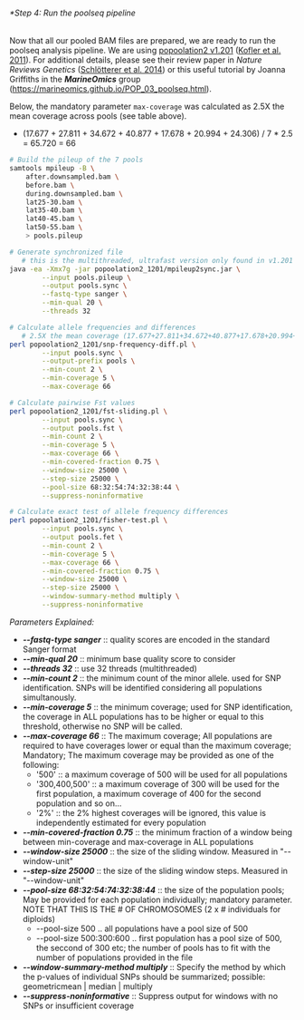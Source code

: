 ###### *Step 4: Run the poolseq pipeline
Now that all our pooled BAM files are prepared, we are ready to run the poolseq analysis pipeline.  We are using [popoolation2 v1.201](https://sourceforge.net/p/popoolation2/wiki/Main/) ([Kofler et al. 2011](https://doi.org/10.1093/bioinformatics/btr589)). For additional details, please see their review paper in *Nature Reviews Genetics* ([Schlötterer et al. 2014](https://doi.org/10.1093/bioinformatics/btr589)) or this useful tutorial by Joanna Griffiths in the ***MarineOmics*** group (https://marineomics.github.io/POP_03_poolseq.html).

Below, the mandatory parameter `max-coverage` was calculated as 2.5X the mean coverage across pools (see table above).

-  (17.677 + 27.811 + 34.672 + 40.877 + 17.678 + 20.994 + 24.306) / 7 * 2.5 = 65.720 = 66

```bash
# Build the pileup of the 7 pools
samtools mpileup -B \
	after.downsampled.bam \
	before.bam \
	during.downsampled.bam \
	lat25-30.bam \
	lat35-40.bam \
	lat40-45.bam \
	lat50-55.bam \
	> pools.pileup

# Generate synchronized file
   # this is the multithreaded, ultrafast version only found in v1.201 of popoolation2
java -ea -Xmx7g -jar popoolation2_1201/mpileup2sync.jar \
        --input pools.pileup \
        --output pools.sync \
        --fastq-type sanger \
        --min-qual 20 \
        --threads 32

# Calculate allele frequencies and differences
   # 2.5X the mean coverage (17.677+27.811+34.672+40.877+17.678+20.994+24.306)/7*2.5 = 65.720 = 66
perl popoolation2_1201/snp-frequency-diff.pl \
        --input pools.sync \
        --output-prefix pools \
        --min-count 2 \
        --min-coverage 5 \
        --max-coverage 66

# Calculate pairwise Fst values
perl popoolation2_1201/fst-sliding.pl \
        --input pools.sync \
        --output pools.fst \
        --min-count 2 \
        --min-coverage 5 \
        --max-coverage 66 \
        --min-covered-fraction 0.75 \
        --window-size 25000 \
        --step-size 25000 \
        --pool-size 68:32:54:74:32:38:44 \
        --suppress-noninformative

# Calculate exact test of allele frequency differences
perl popoolation2_1201/fisher-test.pl \
        --input pools.sync \
        --output pools.fet \
        --min-count 2 \
        --min-coverage 5 \
        --max-coverage 66 \
        --min-covered-fraction 0.75 \
        --window-size 25000 \
        --step-size 25000 \
        --window-summary-method multiply \
        --suppress-noninformative
```

_Parameters Explained:_

- ***--fastq-type sanger*** :: quality scores are encoded in the standard Sanger format
- ***--min-qual 20*** :: minimum base quality score to consider
- ***--threads 32*** :: use 32 threads (multithreaded)
- ***--min-count 2*** :: the minimum count of the minor allele. used for SNP identification. SNPs will be identified considering all populations simultanously.
- ***--min-coverage 5*** :: the minimum coverage; used for SNP identification, the coverage in ALL populations has to be higher or equal to this threshold, otherwise no SNP will be called.
- ***--max-coverage 66*** :: The maximum coverage; All populations are required to have coverages lower or equal than the maximum coverage; Mandatory; The maximum coverage may be provided as one of the following:
  -  '500' :: a maximum coverage of 500 will be used for all populations
  -  '300,400,500' :: a maximum coverage of 300 will be used for the first population, a maximum coverage of 400 for the second population and so on...
  -  '2%' :: the 2% highest coverages will be ignored, this value is independently estimated for every population
- ***--min-covered-fraction 0.75*** :: the minimum fraction of a window being between min-coverage and max-coverage in ALL populations
- ***--window-size 25000*** :: the size of the sliding window. Measured in "--window-unit"
- ***--step-size 25000*** :: the size of the sliding window steps. Measured in "--window-unit"
- ***--pool-size 68:32:54:74:32:38:44*** :: the size of the population pools; May be provided for each population individually; mandatory parameter. NOTE THAT THIS IS THE # OF CHROMOSOMES (2 x # individuals for diploids)
  - --pool-size 500 .. all populations have a pool size of 500
  - --pool-size 500:300:600 .. first population has a pool size of 500, the seccond of 300 etc; the number of pools has to fit with the number of populations provided in the file
- ***--window-summary-method multiply*** :: Specify the method by which the p-values of individual SNPs should be summarized; possible: geometricmean | median | multiply
- ***--suppress-noninformative*** :: Suppress output for windows with no SNPs or insufficient coverage
